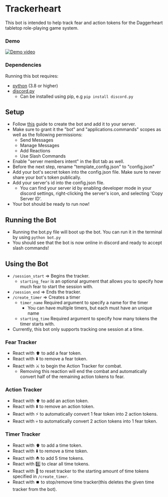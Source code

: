 # Trackerheart
This bot is intended to help track fear and action tokens for the Daggerheart tabletop role-playing game system.

### Demo
[![Demo video](https://img.youtube.com/vi/jGKoqW8o6iM/0.jpg)](https://www.youtube.com/watch?v=jGKoqW8o6iM)

### Dependencies
Running this bot requires:
* [python](https://www.python.org/) (3.8 or higher)
* [discord.py](https://discordpy.readthedocs.io/en/stable/) 
    * Can be installed using pip, e.g `pip install discord.py`

## Setup
* Follow [this](https://discordpy.readthedocs.io/en/stable/discord.html) guide to create the bot and add it to your server.
* Make sure to grant it the "bot" and "applications.commands" scopes as well as the following permissions:
    * Send Messages
    * Manage Messages
    * Add Reactions
    * Use Slash Commands
* Enable "server members intent" in the Bot tab as well.
* Before the next step, rename "template_config.json"  to "config.json"
* Add your bot's secret token into the config.json file. Make sure to never share your bot's token publically.
* Add your server's id into the config.json file.
    * You can find your server id by enabling developer mode in your discord settings, right-clicking the server's icon, and selecting 'Copy Server ID'.
* Your bot should be ready to run now!

## Running the Bot
* Running the bot.py file will boot up the bot. You can run it in the terminal by using `python bot.py`
* You should see that the bot is now online in discord and ready to accept slash commands!

## Using the Bot
* `/session_start` => Begins the tracker.
    * `starting_fear` is an optional argument that allows you to specify how much fear to start the session with.
* `/session_end` => Ends the tracker.
* `/create_timer` => Creates a timer
    * `timer_name` Required argument to specify a name for the timer
        * You can have multiple timers, but each must have an unique name
    * `starting_time` Required argument to specify how many tokens the timer starts with.
* Currently, this bot only supports tracking one session at a time.
### Fear Tracker
* React with ⬆️ to add a fear token.
* React with ⬇️ to remove a fear token.
* React with ⚔️ to begin the Action Tracker for combat.
    * Removing this reaction will end the combat and automatically convert half of the remaining action tokens to fear.
### Action Tracker
* React with ⬆️ to add an action token.
* React with ⬇️ to remove an action token.
* React with ⚡ to automatically convert 1 fear token into 2 action tokens.
* React with 💀 to automatically convert 2 action tokens into 1 fear token.
### Timer Tracker
* React with ⬆️ to add a time token.
* React with ⬇️ to remove a time token.
* React with ⏏️ to add 5 time tokens.
* React with 0️⃣ to clear all time tokens.
* React with 🔁 to reset tracker to the starting amount of time tokens specified in `/create_timer`.
* React with ⏹️ to stop/remove time tracker(this deletes the given time tracker from the bot).
